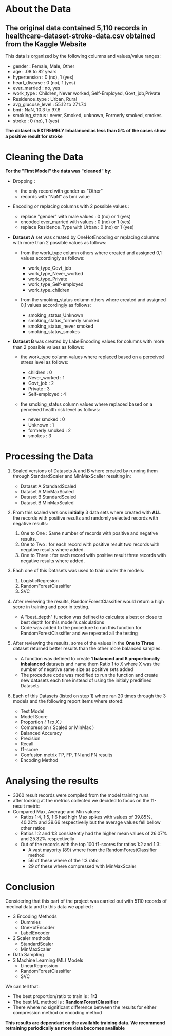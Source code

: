 # About the Data
## The original data contained 5,110 records in healthcare-dataset-stroke-data.csv obtained from the Kaggle Website

This data is organized by the following columns and values/value ranges:
- gender : Female, Male, Other
- age : .08 to 82 years
- hypertension : 0 (no), 1 (yes)
- heart_disease : 0 (no), 1 (yes)
- ever_married : no, yes
- work_type : Children, Never worked,​ Self-Employed,​ Govt_job,​ Private​
- Residence_type : Urban, Rural
- avg_glucose_level : 55.12 to 271.74
- bmi : NaN, 10.3​ to 97.6​
- smoking_status : never, Smoked​, unknown​, Formerly smoked​, smokes​
- stroke : 0 (no), 1 (yes)
  
**The dataset is EXTREMELY Inbalanced as less than 5% of the cases show a positive result for stroke**
# Cleaning the Data
**For the "First Model" the data was "cleaned" by:**
- Dropping : 
  - the only record with gender as "Other"
  - records with "NaN" as bmi value
    
- Encoding or replacing columns with 2 possible values :
  - replace "gender" with male values : 0 (no) or 1 (yes)
  - encoded ever_married with values : 0 (no) or 1 (yes)
  - replace Residence_Type with Urban : 0 (no) or 1 (yes)
  
- **Dataset A** set was created by OneHotEncoding or replacing columns with more than 2 possible values as follows:
  - from the work_type column others where created and assigned 0,1 values accordingly as follows:
    - work_type_Govt_job
    - work_type_Never_worked
    - work_type_Private
    - work_type_Self-employed
    - work_type_children
      
  - from the smoking_status column others where created and assigned 0,1 values accordingly as follows:
    - smoking_status_Unknown
    - smoking_status_formerly smoked
    - smoking_status_never smoked
    - smoking_status_smokes
      
- **Dataset B** was created by LabelEncoding values for columns with more than 2 possible values as follows:
  - the work_type column values where replaced based on a perceived stress level as follows:
    - children : 0
    - Never_worked : 1
    - Govt_job : 2
    - Private : 3
    - Self-employed : 4
      
  - the smoking_status column values where replaced based on a perceived health risk level as follows:
    - never smoked : 0
    - Unknown : 1
    - formerly smoked : 2
    - smokes : 3

# Processing the Data
1. Scaled versions of Datasets A and B where created by running them through StandardScaler and MinMaxScaller resulting in:
    - Dataset A StandardScaled
    - Dataset A MinMaxScaled
    - Dataset B StandardScaled
    - Dataset B MinMaxScaled
      
2. From this scaled versions **initially** 3 data sets where created with **ALL** the records with positive results and randomly selected records with negative results:
    1. One to One : Same number of records with positive and negative results.
    2. One to Two : for each record with positive result two records with negative results where added.
    3. One to Three : for each record with positive result three records with negative results where added.

3. Each one of this Datasets was used to train under the models:
    1. LogisticRegresion
    2. RandomForestClassifier
    3. SVC

5. After reviewing the results, RandomForestClassifier would return a high score in training and poor in testing.
    - A "best_depth" function was defined to calculate a best or close to best depth for this model's calculations
    - Code was added to the procedure to run this function for RandomForestClassifier and we repeated all the testing

6. After reviewing the results, some of the values in the **One to Three** dataset returned better results than the other more balanced samples.
    - A function was defined to create **1 balanced and 6 proportionally inbalanced** datasets and name them Ratio 1 to *X* where X was the number of negative same size as positive sets added
    - The procedure code was modified to run the function and create new datasets each time instead of using the initialy predifined Datasets 

7. Each of this Datasets (listed on step 1) where ran 20 times through the 3 models and the following report items where stored:
    - Test Model
    - Model Score
    - Proportion *( 1 to X )*
    - Compression ( Scaled or MinMax )
    - Balanced Accuracy
    - Precision
    - Recall
    - f1-score
    - Confusion metrix TP, FP, TN and FN results
    - Encoding Method

# Analysing the results
- 3360 result records were compiled from the model training runs
- after looking at the metrics collected we decided to focus on the f1-result metric
- Compared Max, Average and Min values:
  - Ratios 1:4, 1:5, 1:6 had high Max spikes with values of 39.85%, 40.22% and 39.66 respectivelly but the average values fell bellow other ratios
  - Ratios 1:2 and 1:3 consistently had the higher mean values of 26.07% and 25.32% respectivelly
  - Out of the records with the top 100 f1-scores for ratios 1:2 and 1:3:
    - A vast mayority (89) where from the RandomForestClassifier method
    - 56 of these where of the 1:3 ratio
    - 29 of these where compressed with MinMaxScaler

# Conclusion

Considering that this part of the project was carried out with 5110 records of medical data and to this data we applied :
  - 3 Encoding Methods
    - Dummies
    - OneHotEncoder
    - LabelEncoder
  - 2 Scaler methods
    - StandardScaler
    - MinMaxScaler
  - Data Sampling
  - 3 Machine Learning (ML) Models
    -  LinearRegression
    -  RandomForestClassifier
    -  SVC
    
We can tell that:
- The best proportion/ratio to train is : **1:3**
- The best ML method is : **RandomForestClassifier**
- There where no significant difference between the results for either compression method or encoding method

**This results are dependant on the available training data. We recommend retraining periodically as more data becomes available**
